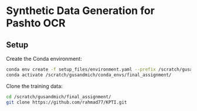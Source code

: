 # Synthetic Data Generation for Pashto OCR

## Setup 
Create the Conda environment:

```sh
conda env create -f setup_files/environment.yaml --prefix /scratch/gusandmich/conda_envs/
conda activate /scratch/gusandmich/conda_envs/final_assignment/
```

Clone the training data:
```sh
cd /scratch/gusandmich/final_assignment/
git clone https://github.com/rahmad77/KPTI.git
```
